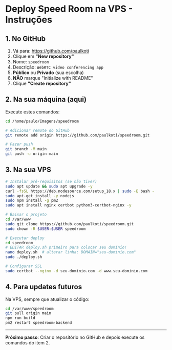# Deploy Speed Room na VPS - Instruções

## 1. No GitHub

1. Vá para: https://github.com/paulkoti
2. Clique em **"New repository"**
3. Nome: `speedroom`
4. Descrição: `WebRTC video conferencing app`
5. **Público** ou **Privado** (sua escolha)
6. **NÃO** marque "Initialize with README"
7. Clique **"Create repository"**

## 2. Na sua máquina (aqui)

Execute estes comandos:

```bash
cd /home/paulo/Imagens/speedroom

# Adicionar remote do GitHub
git remote add origin https://github.com/paulkoti/speedroom.git

# Fazer push
git branch -M main
git push -u origin main
```

## 3. Na sua VPS

```bash
# Instalar pré-requisitos (se não tiver)
sudo apt update && sudo apt upgrade -y
curl -fsSL https://deb.nodesource.com/setup_18.x | sudo -E bash -
sudo apt-get install -y nodejs
sudo npm install -g pm2
sudo apt install nginx certbot python3-certbot-nginx -y

# Baixar o projeto
cd /var/www
sudo git clone https://github.com/paulkoti/speedroom.git
sudo chown -R $USER:$USER speedroom

# Executar deploy
cd speedroom
# EDITAR deploy.sh primeiro para colocar seu domínio!
nano deploy.sh  # alterar linha: DOMAIN="seu-dominio.com"
sudo ./deploy.sh

# Configurar SSL
sudo certbot --nginx -d seu-dominio.com -d www.seu-dominio.com
```

## 4. Para updates futuros

Na VPS, sempre que atualizar o código:
```bash
cd /var/www/speedroom
git pull origin main
npm run build
pm2 restart speedroom-backend
```

---

**Próximo passo**: Criar o repositório no GitHub e depois execute os comandos do item 2.